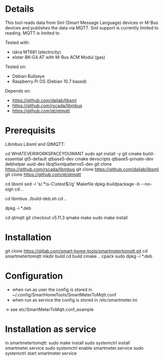# Details

This tool reads data from Sml (Smart Message Language) devices or M-Bus devices and publishes the data via MQTT.
Sml support is currently limited to reading.
MQTT is limited to 

Tested with:
* iskra MT681 (electricity)
* elster BK-G4 AT with M-Bus ACM Modul (gas)

Tested on:
* Debian Bullseye
* Raspberry Pi OS (Debian 10.7 based)

Depends on:
* https://github.com/dailab/libsml
* https://github.com/rscada/libmbus
* https://github.com/qt/qtmqtt

# Prerequisits

Libmbus Libsml and QtMQTT:

cd WHATEVERWORKSPACEYOUWANT
sudo apt install -y git cmake build-essential qt5-default qtbase5-dev cmake devscripts qtbase5-private-dev debhelper uuid-dev libqt5xmlpatterns5-dev
git clone https://github.com/rscada/libmbus
git clone https://github.com/dailab/libsml
git clone https://github.com/qt/qtmqtt

cd libsml 
sed -i 's/.*\s-C\stest$//g' Makefile
dpkg-buildpackage -b --no-sign
cd ..

cd libmbus
./build-deb.sh
cd ..

dpkg -i *.deb

cd qtmqtt 
git checkout v5.11.3
qmake
make
sudo make install

# Installation

git clone https://gitlab.com/smart-home-tools/smartmetertomqtt.git
cd smartmetertomqtt
mkdir build
cd build
cmake ..
cpack
sudo dpkg -i *.deb

# Configuration

* when run as user the config is stored in ~/.config/SmartHomeTools/SmartMeterToMqtt.conf
* when run as service the config is stored in /etc/smartmeter.ini

-> see etc/SmartMeterToMqtt.conf_example

# Installation as service

in smartmetertomqtt:
sudo make install
sudo systemctrl install smartmeter.service
sudo systemctrl enable smartmeter.service
sudo systemctrl start smartmeter.service
